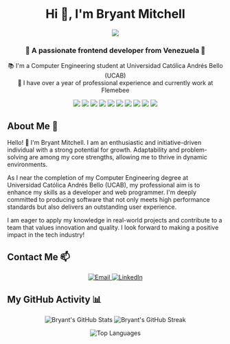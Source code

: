 <h1 align="center">Hi 👋, I'm Bryant Mitchell</h1>
<p align="center">
  <img src="https://i.ibb.co/0fvtDnJ/DALL-E-2024-05-14-12-08-14-A-minimalist-coding-themed-banner-for-a-Git-Hub-profile-featuring-element.webp">
</p>
<h3 align="center">🚀 A passionate frontend developer from Venezuela 🚀</h3>

<p align="center">
  📚 I'm a Computer Engineering student at Universidad Católica Andrés Bello (UCAB)<br>
  💼 I have over a year of professional experience and currently work at Flemebee<br>
</p>

<p align="center">
  <img src="https://img.shields.io/badge/TypeScript-3178C6?style=for-the-badge&logo=typescript&logoColor=white">
  <img src="https://img.shields.io/badge/JavaScript-F7DF1E?style=for-the-badge&logo=javascript&logoColor=black">
  <img src="https://img.shields.io/badge/React-61DAFB?style=for-the-badge&logo=react&logoColor=black">
  <img src="https://img.shields.io/badge/Redux-764ABC?style=for-the-badge&logo=redux&logoColor=white">
  <img src="https://img.shields.io/badge/Tailwind_CSS-06B6D4?style=for-the-badge&logo=tailwind-css&logoColor=white">
  <img src="https://img.shields.io/badge/HTML5-E34F26?style=for-the-badge&logo=html5&logoColor=white">
  <img src="https://img.shields.io/badge/CSS3-1572B6?style=for-the-badge&logo=css3&logoColor=white">
  <img src="https://img.shields.io/badge/NestJS-E0234E?style=for-the-badge&logo=nestjs&logoColor=white">
  <img src="https://img.shields.io/badge/Node.js-339933?style=for-the-badge&logo=node-dot-js&logoColor=white">
  <img src="https://img.shields.io/badge/PostgreSQL-4169E1?style=for-the-badge&logo=postgresql&logoColor=white">
</p>

## About Me 🌟

Hello! 👋 I'm Bryant Mitchell. I am an enthusiastic and initiative-driven individual with a strong potential for growth. Adaptability and problem-solving are among my core strengths, allowing me to thrive in dynamic environments.

As I near the completion of my Computer Engineering degree at Universidad Católica Andrés Bello (UCAB), my professional aim is to enhance my skills as a developer and web programmer. I'm deeply committed to producing software that not only meets high performance standards but also delivers an outstanding user experience.

I am eager to apply my knowledge in real-world projects and contribute to a team that values innovation and quality. I look forward to making a positive impact in the tech industry!


## Contact Me 📫

<p align="center">
  <a href="mailto:bryant.mitchell.0720@gmail.com">
    <img src="https://img.shields.io/badge/Email-bryant.mitchell.0720%40gmail.com-blue?style=for-the-badge&logo=gmail&logoColor=white" alt="Email">
  </a>
  <a href="https://www.linkedin.com/in/bryant-mckale-mitchell-cisneros-a59717204/">
    <img src="https://img.shields.io/badge/LinkedIn-%230077B5.svg?&style=for-the-badge&logo=linkedin&logoColor=white" alt="LinkedIn">
  </a>
</p>

## My GitHub Activity 📊

<p align="center">
  <img src="https://github-readme-stats.vercel.app/api?username=bratik121&show_icons=true&theme=radical" alt="Bryant's GitHub Stats">
  <img src="https://github-readme-streak-stats.herokuapp.com/?user=bratik121&theme=dark" alt="Bryant's GitHub Streak">
</p>

<p align="center">
  <img src="https://github-readme-stats.vercel.app/api/top-langs/?username=bratik121&layout=compact" alt="Top Languages">
</p>

